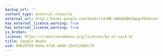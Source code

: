 ```yaml
---
backup_url: ''
content_type: external-resource
external_url: http://books.google.com/books?id=MB-hBAAAQBAJ&pg=PA59=onepage
has_external_licence_warning: true
has_external_license_warning: true
is_broken: ''
license: https://creativecommons.org/licenses/by-nc-sa/4.0/
title: Google Books
uid: 8d628769-6d4a-4fa6-a684-25e31246bc79
---
```


